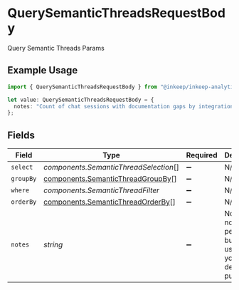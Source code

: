 # QuerySemanticThreadsRequestBody

Query Semantic Threads Params

## Example Usage

```typescript
import { QuerySemanticThreadsRequestBody } from "@inkeep/inkeep-analytics/models/components";

let value: QuerySemanticThreadsRequestBody = {
  notes: "Count of chat sessions with documentation gaps by integration",
};
```

## Fields

| Field                                                                                  | Type                                                                                   | Required                                                                               | Description                                                                            | Example                                                                                |
| -------------------------------------------------------------------------------------- | -------------------------------------------------------------------------------------- | -------------------------------------------------------------------------------------- | -------------------------------------------------------------------------------------- | -------------------------------------------------------------------------------------- |
| `select`                                                                               | *components.SemanticThreadSelection*[]                                                 | :heavy_minus_sign:                                                                     | N/A                                                                                    |                                                                                        |
| `groupBy`                                                                              | [components.SemanticThreadGroupBy](../../models/components/semanticthreadgroupby.md)[] | :heavy_minus_sign:                                                                     | N/A                                                                                    |                                                                                        |
| `where`                                                                                | *components.SemanticThreadFilter*                                                      | :heavy_minus_sign:                                                                     | N/A                                                                                    |                                                                                        |
| `orderBy`                                                                              | [components.SemanticThreadOrderBy](../../models/components/semanticthreadorderby.md)[] | :heavy_minus_sign:                                                                     | N/A                                                                                    |                                                                                        |
| `notes`                                                                                | *string*                                                                               | :heavy_minus_sign:                                                                     | Notes are not persisted, but may be useful for your debugging purposes                 | Count of chat sessions with documentation gaps by integration                          |